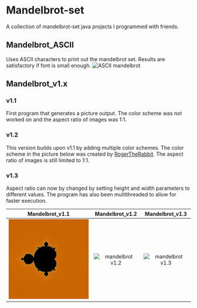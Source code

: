 # Mandelbrot-set
A collection of mandelbrot-set java projects I programmed with friends.

## Mandelbrot_ASCII
Uses ASCII characters to print out the mandelbrot set. Results are satisfactory if font is small enough.
![ASCII mandelbrot](https://github.com/Runtime-Learner/mandlebrot-set/blob/main/Mandelbrot_ASCII/images/0-0-2_ASCII.PNG)

## Mandelbrot_v1.x

### v1.1
First program that generates a picture output. The color scheme was not worked on and the aspect ratio of images was 1:1.

### v1.2
This version builds upon v1.1 by adding multiple color schemes. The color scheme in the picture below was created by [RogerTheRabbit](https://github.com/RogerTheRabbit). The aspect ratio of images is still limited to 1:1.

### v1.3
Aspect ratio can now by changed by setting height and width parameters to different values. The program has also been multithreaded to allow for faster execution.


| Mandelbrot_v1.1  | Mandelbrot_v1.2 | Mandelbrot_v1.3 |
|:----------:|:-------------:|:------:|
| <img src="https://github.com/Runtime-Learner/Mandelbrot-set/blob/main/Mandelbrot_1.x/images/mandelbrotset_v1.1.png" alt="mandelbrot v1.1" width="250"/> | <img src="https://github.com/Runtime-Learner/mandlebrot-set/blob/main/Mandelbrot_1.x/images/mandelbrotset_v1.2.png" alt="mandelbrot v1.2" width="250"/> | <img src="https://github.com/Runtime-Learner/mandlebrot-set/blob/main/Mandelbrot_1.x/images/MandelbrotSet_v1.3.png" alt="mandelbrot v1.3" width="300"/> |
